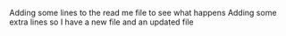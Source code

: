 Adding some lines to the read me file to see what happens
Adding some extra lines so I have a new file and an updated file
